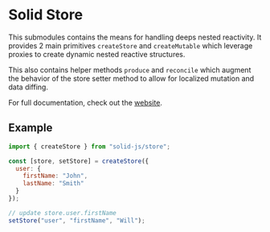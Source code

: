 # Solid Store

This submodules contains the means for handling deeps nested reactivity. It provides 2 main primitives `createStore` and `createMutable` which leverage proxies to create dynamic nested reactive structures.

This also contains helper methods `produce` and `reconcile` which augment the behavior of the store setter method to allow for localized mutation and data diffing.

For full documentation, check out the [website](https://www.solidjs.com/docs/latest/api).

## Example

```js
import { createStore } from "solid-js/store";

const [store, setStore] = createStore({
  user: {
    firstName: "John",
    lastName: "Smith"
  }
});

// update store.user.firstName
setStore("user", "firstName", "Will");
```
